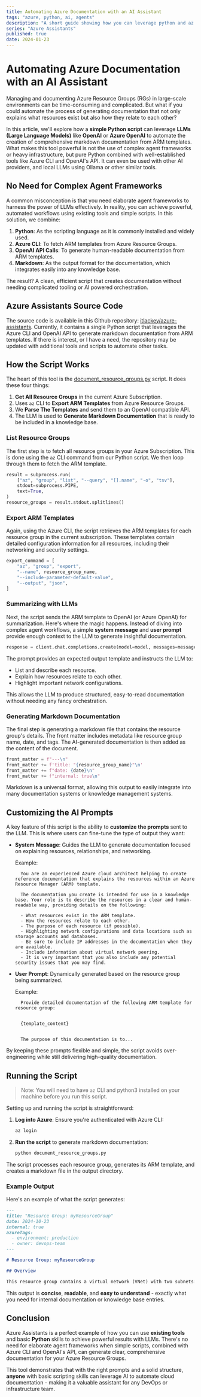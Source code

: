 ```yaml
---
title: Automating Azure Documentation with an AI Assistant
tags: "azure, python, ai, agents"
description: "A short guide showing how you can leverage python and az CLI to automate documenting Azure resources."
series: "Azure Assistants"
published: true
date: 2024-01-23
---
```

# Automating Azure Documentation with an AI Assistant

Managing and documenting Azure Resource Groups (RGs) in large-scale environments can be time-consuming and complicated. But what if you could automate the process of generating documentation that not only explains what resources exist but also how they relate to each other?

In this article, we'll explore how a **simple Python script** can leverage **LLMs (Large Language Models)** like **OpenAI** or **Azure OpenAI** to automate the creation of comprehensive markdown documentation from ARM templates. What makes this tool powerful is not the use of complex agent frameworks or heavy infrastructure, but pure Python combined with well-established tools like Azure CLI and OpenAI's API. It can even be used with other AI providers, and local LLMs using Ollama or other similar tools.

## No Need for Complex Agent Frameworks

A common misconception is that you need elaborate agent frameworks to harness the power of LLMs effectively. In reality, you can achieve powerful, automated workflows using existing tools and simple scripts. In this solution, we combine:

1. **Python**: As the scripting language as it is commonly installed and widely used.
2. **Azure CLI**: To fetch ARM templates from Azure Resource Groups.
3. **OpenAI API Calls**: To generate human-readable documentation from ARM templates.
4. **Markdown**: As the output format for the documentation, which integrates easily into any knowledge base.

The result? A clean, efficient script that creates documentation without needing complicated tooling or AI powered orchestration.

## Azure Assistants Source Code

The source code is available in this Github repository: [itlackey/azure-assistants](https://github.com/itlackey/azure-assistants). Currently, it contains a single Python script that leverages the Azure CLI and OpenAI API to generate markdown documentation from ARM templates. If there is interest, or I have a need, the repository may be updated with additional tools and scripts to automate other tasks.

## How the Script Works

The heart of this tool is the [document_resource_groups.py](https://github.com/itlackey/azure-assistants/blob/main/document_resource_groups.py) script. It does these four things:

1. **Get All Resource Groups** in the current Azure Subscription.
1. Uses `az` CLI to **Export ARM Templates** from Azure Resource Groups.
1. We **Parse The Templates** and send them to an OpenAI compatible API.
1. The LLM is used to **Generate Markdown Documentation** that is ready to be included in a knowledge base.

### List Resource Groups

The first step is to fetch all resource groups in your Azure Subscription. This is done using the `az` CLI command from our Python script. We then loop through them to fetch the ARM template.

```python
result = subprocess.run(
    ["az", "group", "list", "--query", "[].name", "-o", "tsv"],
    stdout=subprocess.PIPE,
    text=True,
)
resource_groups = result.stdout.splitlines()
```

### Export ARM Templates

Again, using the Azure CLI, the script retrieves the ARM templates for each resource group in the current subscription. These templates contain detailed configuration information for all resources, including their networking and security settings.

```python
export_command = [
    "az", "group", "export",
    "--name", resource_group_name,
    "--include-parameter-default-value",
    "--output", "json",
]
```

### Summarizing with LLMs

Next, the script sends the ARM template to OpenAI (or Azure OpenAI) for summarization. Here's where the magic happens. Instead of diving into complex agent workflows, a simple **system message** and **user prompt** provide enough context to the LLM to generate insightful documentation.

```python
response = client.chat.completions.create(model=model, messages=messages)
```

The prompt provides an expected output template and instructs the LLM to:

- List and describe each resource.
- Explain how resources relate to each other.
- Highlight important network configurations.

This allows the LLM to produce structured, easy-to-read documentation without needing any fancy orchestration.

### Generating Markdown Documentation

The final step is generating a markdown file that contains the resource group's details. The front matter includes metadata like resource group name, date, and tags. The AI-generated documentation is then added as the content of the document.

```python
front_matter = f"---\n"
front_matter += f'title: "{resource_group_name}"\n'
front_matter += f"date: {date}\n"
front_matter += f"internal: true\n"
```

Markdown is a universal format, allowing this output to easily integrate into many documentation systems or knowledge management systems.

## Customizing the AI Prompts

A key feature of this script is the ability to **customize the prompts** sent to the LLM. This is where users can fine-tune the type of output they want:

- **System Message**: Guides the LLM to generate documentation focused on explaining resources, relationships, and networking.

  Example:

  ```plaintext
    You are an experienced Azure cloud architect helping to create reference documentation that explains the resources within an Azure Resource Manager (ARM) template.

    The documentation you create is intended for use in a knowledge base. Your role is to describe the resources in a clear and human-readable way, providing details on the following:

    - What resources exist in the ARM template.
    - How the resources relate to each other.
    - The purpose of each resource (if possible).
    - Highlighting network configurations and data locations such as storage accounts and databases.
    - Be sure to include IP addresses in the documentation when they are available.
    - Include information about virtual network peering.
    - It is very important that you also include any potential security issues that you may find.
  ```

- **User Prompt**: Dynamically generated based on the resource group being summarized.

  Example:

  ```plaintext
    Provide detailed documentation of the following ARM template for resource group: 

  
    {template_content}


    The purpose of this documentation is to...
  ```

By keeping these prompts flexible and simple, the script avoids over-engineering while still delivering high-quality documentation.

## Running the Script

> Note: You will need to have `az` CLI and python3 installed on your machine before you run this script.

Setting up and running the script is straightforward:

1. **Log into Azure**: Ensure you're authenticated with Azure CLI:

   ```bash
   az login
   ```

2. **Run the script** to generate markdown documentation:

   ```bash
   python document_resource_groups.py
   ```

The script processes each resource group, generates its ARM template, and creates a markdown file in the output directory.

### Example Output

Here's an example of what the script generates:

```markdown
---
title: "Resource Group: myResourceGroup"
date: 2024-10-23
internal: true
azureTags:
  - environment: production
  - owner: devops-team
---

# Resource Group: myResourceGroup

## Overview

This resource group contains a virtual network (VNet) with two subnets: front-end and back-end. The VNet is configured with a network security group (NSG) that restricts inbound traffic to HTTPS and SSH ports only. Resources in the front-end subnet include an Azure App Service for web hosting, while the back-end subnet hosts an Azure SQL Database...
```

This output is **concise**, **readable**, and **easy to understand** - exactly what you need for internal documentation or knowledge base entries.

## Conclusion

Azure Assistants is a perfect example of how you can use **existing tools** and basic **Python** skills to achieve powerful results with LLMs. There's no need for elaborate agent frameworks when simple scripts, combined with Azure CLI and OpenAI's API, can generate clear, comprehensive documentation for your Azure Resource Groups.

This tool demonstrates that with the right prompts and a solid structure, **anyone** with basic scripting skills can leverage AI to automate cloud documentation - making it a valuable assistant for any DevOps or infrastructure team.
